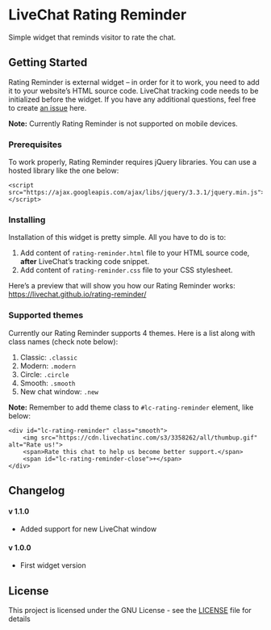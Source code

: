 # LiveChat Rating Reminder

Simple widget that reminds visitor to rate the chat.

## Getting Started

Rating Reminder is external widget – in order for it to work, you need to add it to your website’s HTML source code. LiveChat tracking code needs to be initialized before the widget. If you have any additional questions, feel free to create [an issue](https://github.com/livechat/rating-reminder/issues) here.

**Note:** Currently Rating Reminder is not supported on mobile devices.

### Prerequisites

To work properly, Rating Reminder requires jQuery libraries. You can use a hosted library like the one below:

```
<script src="https://ajax.googleapis.com/ajax/libs/jquery/3.3.1/jquery.min.js"></script>
```

### Installing

Installation of this widget is pretty simple. All you have to do is to:
1. Add content of `rating-reminder.html` file to your HTML source code, **after** LiveChat’s tracking code snippet.
2. Add content of `rating-reminder.css` file to your CSS stylesheet.

Here’s a preview that will show you how our Rating Reminder works: https://livechat.github.io/rating-reminder/

### Supported themes

Currently our Rating Reminder supports 4 themes. Here is a list along with class names (check note below):
1. Classic: `.classic`
2. Modern: `.modern`
3. Circle: `.circle`
4. Smooth: `.smooth`
5. New chat window: `.new`

**Note:** Remember to add theme class to `#lc-rating-reminder` element, like below:

```
<div id="lc-rating-reminder" class="smooth">
    <img src="https://cdn.livechatinc.com/s3/3358262/all/thumbup.gif" alt="Rate us!">
    <span>Rate this chat to help us become better support.</span>
    <span id="lc-rating-reminder-close">+</span>
</div>
```

## Changelog

#### v 1.1.0
- Added support for new LiveChat window

#### v 1.0.0
- First widget version

## License

This project is licensed under the GNU License - see the [LICENSE](LICENSE) file for details
